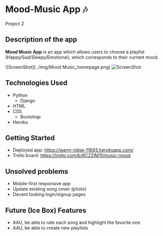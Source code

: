 # Mood-Music App :notes:
Project 2

## Description of the app
**Mood Music App** is an app which allows users to choose a playlist (Happy/Sad/Sleepy/Emotional), which corresponds to their current mood.

![ScreenShot](../img/Mood Music_homepage.png)
![ScreenShot](/main_app/static/img/Screenshot_2.png)

## Technologies Used
* Python
  * Django
* HTML
* CSS
  * Bootstrap
* Heroku

## Getting Started
* Deployed app: https://warm-ridge-11693.herokuapp.com/
* Trello board: https://trello.com/b/8CZZlMTt/music-mood

## Unsolved problems
* Mobile-first responsive app
* Update existing song cover (photo) 
* Decent looking login/signup pages

## Future (Ice Box) Features
* AAU, be able to rate each song and highlight the favorite one
* AAU, be able to create new playlists
